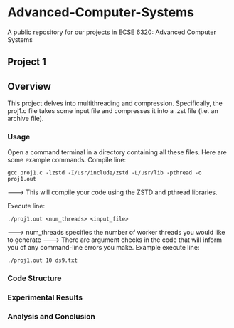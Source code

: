 # Advanced-Computer-Systems
A public repository for our projects in ECSE 6320: Advanced Computer Systems

## Project 1
## Overview
This project delves into multithreading and compression. Specifically, the proj1.c file takes some input file and compresses it into a .zst file (i.e. an archive file).

### Usage
Open a command terminal in a directory containing all these files. Here are some example commands.
Compile line:
```
gcc proj1.c -lzstd -I/usr/include/zstd -L/usr/lib -pthread -o proj1.out
```
---> This will compile your code using the ZSTD and pthread libraries.

Execute line:
```
./proj1.out <num_threads> <input_file>
```
---> num_threads specifies the number of worker threads you would like to generate
---> There are argument checks in the code that will inform you of any command-line errors you make.
Example execute line:
```
./proj1.out 10 ds9.txt
```

### Code Structure

### Experimental Results

### Analysis and Conclusion
